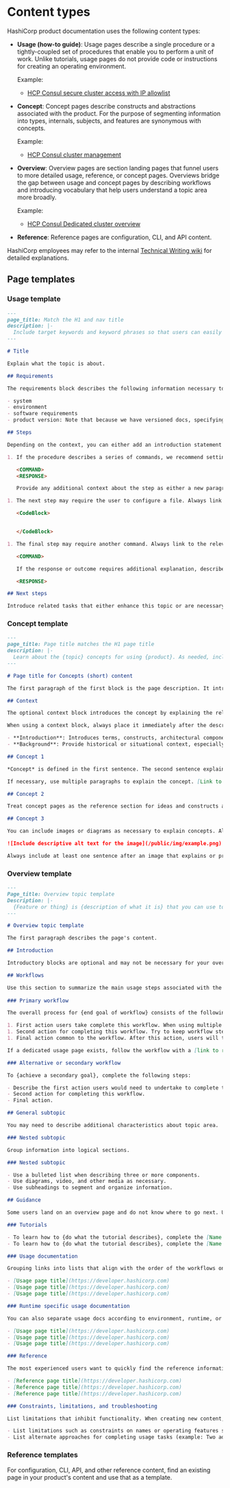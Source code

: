 # Content types

HashiCorp product documentation uses the following content types:

- **Usage (how-to guide)**: Usage pages describe a single procedure or a
  tightly-coupled set of procedures that enable you to perform a unit of work.
  Unlike tutorials, usage pages do not provide code or instructions for creating
  an operating environment.

  Example:

  - [HCP Consul secure cluster access with IP allowlist](https://developer.hashicorp.com/hcp/docs/consul/secure/ip-allowlist)

- **Concept**: Concept pages describe constructs and abstractions associated
  with the product. For the purpose of segmenting information into types,
  internals, subjects, and features are synonymous with concepts.

  Example:

  - [HCP Consul cluster management](https://developer.hashicorp.com/hcp/docs/consul/concepts/cluster-management)

- **Overview**:  Overview pages are section landing pages that funnel users to
  more detailed usage, reference, or concept pages. Overviews bridge the gap
  between usage and concept pages by describing workflows and introducing
  vocabulary that help users understand a topic area more broadly.

  Example:

  - [HCP Consul Dedicated cluster overview](https://developer.hashicorp.com/hcp/docs/consul/dedicated)

- **Reference**: Reference pages are configuration, CLI, and API content. 

HashiCorp employees may refer to the internal [Technical Writing
wiki](https://hashicorp.atlassian.net/wiki/x/eYBVnw) for detailed explanations.

## Page templates

### Usage template

```markdown
---
page_title: Match the H1 and nav title 
description: |-
  Include target keywords and keyword phrases so that users can easily search. 
---

# Title

Explain what the topic is about. 

## Requirements

The requirements block describes the following information necessary to operate the product: 

- system
- environment
- software requirements
- product version: Note that because we have versioned docs, specifying the core product version is not as important as version requirements for ancillary software, such as `kubectl`.

## Steps

Depending on the context, you can either add an introduction statement about the procedure or begin describing the procedure directly.

1. If the procedure describes a series of commands, we recommend setting environment variables as the first step so that you can use the variable name in subsequent commands. In some cases, you can place the response or output into the same code block. Always link to the relevant [reference documentation](link):

   <COMMAND>
   <RESPONSE>

   Provide any additional context about the step as either a new paragraph in the step or as a list nested within the step.

1. The next step may require the user to configure a file. Always link to the relevant [reference documentation](link). Use appropriate code blocks as necessary:

   <CodeBlock>


   </CodeBlock>

1. The final step may require another command. Always link to the relevant [reference documentation](link):

   <COMMAND>

   If the response or outcome requires additional explanation, describe it as part of the step:

   <RESPONSE>

## Next steps

Introduce related tasks that either enhance this topic or are necessary to achieve a larger goal. Next steps link to other usage pages, rather than additional conceptual or reference information. 

```

### Concept template

```markdown
---
page_title: Page title matches the H1 page title 
description: |-
  Learn about the {topic} concepts for using {product}. As needed, include a second sentence that elaborates on the concept.
---

# Page title for Concepts (short) content

The first paragraph of the first block is the page description. It introduces the topic for the page by summarizing the content the page contains. Because this page exists to explain related terms, this sentence should describe the overarching idea that bridges these terms.

## Context

The optional context block introduces the concept by explaining the relationship between the product and the concept. It may contain information about the concept in the larger cloud computing and networking field, so that practitioners can begin conceptualizing nuances between similar constructs.

When using a context block, always place it immediately after the description and use an H2 (##) heading. Use one of the three following labels for the title of this section, based on the kind of context you provide:

- **Introduction**: Introduces terms, constructs, architectural components, and workflows to help a user understand a concept and its importance
- **Background**: Provide historical or situational context, especially in the context of a product's release history and available features

## Concept 1

*Concept* is defined in the first sentence. The second sentence explains the concept's overall importance to the product. The third sentence provides additional information.

If necessary, use multiple paragraphs to explain the concept. [Link to other concepts on the page](#concept-2) or link to [other documentation resources](https://developer.hashicorp.com) as needed.

## Concept 2

Treat concept pages as the reference section for ideas and constructs associated with HashiCorp product. Other content types should link to concept pages for information. Be concise but thorough.

## Concept 3

You can include images or diagrams as necessary to explain concepts. Always include text before the image to introduce it.

![Include descriptive alt text for the image](/public/img/example.png)

Always include at least one sentence after an image that explains or provides additional context for the image.
```

### Overview template

```markdown
--- 
Page_title: Overview topic template
Description: |-
  {Feature or thing} is {description of what it is} that you can use to {list of things verbs corresponding to feature permutations}. Learn how {feature} can help you {user goals}.
---

# Overview topic template

The first paragraph describes the page's content.

## Introduction

Introductory blocks are optional and may not be necessary for your overview page. If applicable, describe why the topic area is important in the introductory block. 

## Workflows

Use this section to summarize the main usage steps associated with the topic area. The topic area you are introducing may have a simple workflow, a complex set of workflows, or multiple related but separate workflows.
 
### Primary workflow

The overall process for {end goal of workflow} consists of the following steps.

1. First action users take complete this workflow. When using multiple sentences, keep the first sentence short and action-oriented, then elaborate in the second sentence.
1. Second action for completing this workflow. Try to keep workflow steps symmetrical, so if you use two sentences for one step, use two sentences for the other steps.
1. Final action common to the workflow. After this action, users will take actions specific to their organization or operational needs.

If a dedicated usage page exists, follow the workflow with a [link to refer the reader to the usage page](https://developer.hashicorp.com).

### Alternative or secondary workflow

To {achieve a secondary goal}, complete the following steps:

- Describe the first action users would need to undertake to complete this workflow.     
- Second action for completing this workflow.
- Final action.

## General subtopic

You may need to describe additional characteristics about topic area. 

### Nested subtopic

Group information into logical sections. 

### Nested subtopic 

- Use a bulleted list when describing three or more components.
- Use diagrams, video, and other media as necessary.       
- Use subheadings to segment and organize information.

## Guidance

Some users land on an overview page and do not know where to go next. Use this section to link to topics that help get started.

### Tutorials

- To learn how to {do what the tutorial describes}, complete the [Name of tutorial](https://link-to-tutorial).
- To learn how to {do what the tutorial describes}, complete the [Name of tutorial](https://link-to-tutorial).

### Usage documentation

Grouping links into lists that align with the order of the workflows on this page and the order of pages in the nav bar.

- [Usage page title](https://developer.hashicorp.com)
- [Usage page title](https://developer.hashicorp.com)
- [Usage page title](https://developer.hashicorp.com)

### Runtime specific usage documentation

You can also separate usage docs according to environment, runtime, or other logical segments:

- [Usage page title](https://developer.hashicorp.com)
- [Usage page title](https://developer.hashicorp.com)
- [Usage page title](https://developer.hashicorp.com)

### Reference

The most experienced users want to quickly find the reference information for specific parts of the component they are using. List all relevant reference pages for the topic.

- [Reference page title](https://developer.hashicorp.com)
- [Reference page title](https://developer.hashicorp.com)
- [Reference page title](https://developer.hashicorp.com)

### Constraints, limitations, and troubleshooting

List limitations that inhibit functionality. When creating new content, we typically refer to this section as "constraints and limitations" and update its contents as new features are added. When a release goes GA and all runtimes/environments are supported, you can refer to this section as "Basic troubleshooting".

- List limitations such as constraints on names or operating features simultaneously.
- List alternate approaches for completing usage tasks (example: Two admin partitions in the same datacenter cannot be peered. Use the `exported-services` configuration entry instead.)
```

### Reference templates

For configuration, CLI, API, and other reference content, find an existing page
in your product's content and use that as a template.
